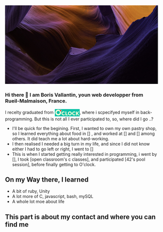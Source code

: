 ![Cover](https://github.com/Greshym/Greshym/blob/main/img/photo.jpg)

### Hi there 👋 I am Boris Vallantin, youn web developper from Rueil-Malmaison, France.

I recelty graduated from [<img src="https://github.com/Greshym/Greshym/blob/main/img/CaptureO'ClockLogo.PNG" height="24em" align="center" title="O'Clock"/>](https://oclock.io/), where i scpecifyed myself in back-programming. But this is not all I ever participated to, so, where did I go ..?

- I'll be quick for the begining. First, I wanted to own my own pastry shop, so I learned everything about food in [<img src="">]
, and worked at [] and [] among others. It did teach me a lot about hard-working.
- I then realised I needed a big turn in my life, and since I did not know either I had to go left or right, I went to []
- This is when I started getting really interested in programming, i went by [], I took [open classroom's c classes], and participated [42's pool session], before finally getting to O'clock.

## On my Way there, I learned

- A bit of ruby, Unity
- A lot more of C, javascript, bash, mySQL
- A whole lot moe about life

## This part is about my contact and where you can find me

<!--
**Greshym/Greshym** is a ✨ _special_ ✨ repository because its `README.md` (this file) appears on your GitHub profile.

Here are some ideas to get you started:

- 🔭 I’m currently working on ...
- 🌱 I’m currently learning ...
- 👯 I’m looking to collaborate on ...
- 🤔 I’m looking for help with ...
- 💬 Ask me about ...
- 📫 How to reach me: ...
- 😄 Pronouns: ...
- ⚡ Fun fact: ...
-->
